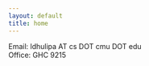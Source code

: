 ```yaml
---
layout: default
title: home
---
```


Email: ldhulipa AT cs DOT cmu DOT edu  <br>
Office: GHC 9215 

